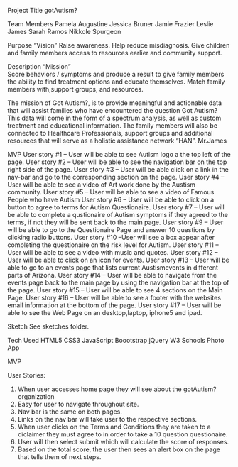 Project Title
gotAutism?

Team Members
Pamela Augustine
Jessica Bruner
Jamie Frazier
Leslie James
Sarah Ramos
Nikkole Spurgeon

Purpose “Vision”
Raise awareness. Help reduce misdiagnosis. Give children and family members access to resources earlier and community support.

Description “Mission”        
Score behaviors / symptoms and produce a result to give family members the ability to find treatment options and educate themselves. Match family members with,support groups, and resources.

The mission of Got Autism?, is to provide meaningful and actionable data that will assist families who have encountered the question Got Autism? This data will come in the form of a spectrum analysis, as well as custom treatment and educational information. The family members will also be connected to Healthcare Professionals, support groups and additional resources that will serve as a  holistic assistance network “HAN”. Mr.James

MVP
User story #1   – User will be able to see Autism logo a the top left of the page. 
User story #2   – User will be able to see the navigation bar on the top right side of the page.
User story #3   – User will be able click on a link in the nav-bar and go to the 		                     		    corresponding section on the page.
User story #4   – User will be able to see a video of Art work done by the Austism community.
User story #5   – User will be able to see a video of Famous People who have Autism
User story #6   – User will be able to click on a button to agree to terms for Autism Questionaire.
User story #7   – User will be able to complete a qustionaire of Autism symptoms if they agreed to the terms, if not they will be sent back to the main page.
User story #9   –   User will be able to go to the Questionaire Page and answer 10 questions by clicking radio buttons.
User story #10    –User will see a box appear after completing the questionaire on the risk              		      level for Autism.
User story #11   –   User will be able to see a video with music and quotes.
User story #12   – User will be able to click on an icon for events.
User story #13   – User will be able to go to an events page that lists current 			                  Austismevents in different parts of Arizona.
User story #14   – User will be able to navigate from the events page back to the main page by using the navigation bar at the top of the page.
User story #15   – User will be able to see 4 sections on the Main Page.
User story #16  –  User will be able to see a footer with the websites email information at the bottom of the page.
User story #17  –  User will be able to see the Web Page on an desktop,laptop, iphone5 and ipad.

Sketch
See sketches folder. 

Tech Used
HTML5
CSS3
JavaScript
Boootstrap
jQuery
W3 Schools
Photo App


MVP

User Stories:
1. When user accesses home page they will see about the gotAutism? organization
2. Easy for user to navigate throughout site.
3. Nav bar is the same on both pages.
4. Links on the nav bar will take user to the respective sections.
5. When user clicks on the Terms and Conditions they are taken to a diclaimer they must agree to in order to take a 10      question questionaire.
6. User will then select submit which will calculate the score of responses.
7. Based on the total score, the user then sees an alert box on the page that tells them of next steps.

